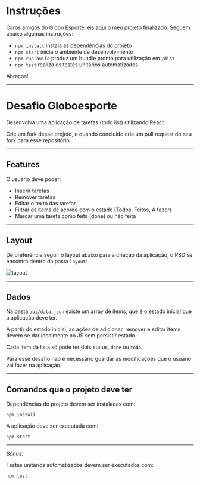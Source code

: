 # Instruções

Caros amigos do Globo Esporte, eis aqui o meu projeto finalizado. Seguem abaixo algumas instruções: 

 - `npm install` instala as dependências do projeto
 - `npm start` inicia o ambiente de desenvolvimento
 - `npm run build` produz um bundle pronto para utilização em `/dist`
 - `npm test` realiza os testes unitários automatizados

Abraços!

---

# Desafio Globoesporte

Desenvolva uma aplicação de tarefas (todo list) utilizando React.

Crie um fork desse projeto, e quando concluído crie um pull request do seu fork para esse repositório.

---

## Features

O usuário deve poder:

- Inserir tarefas
- Remover tarefas
- Editar o texto das tarefas
- Filtrar os items de acordo com o estado (Todos, Feitos, A fazer)
- Marcar uma tarefa como feita (done) ou não feita

---

## Layout

De preferência seguir o layout abaixo para a criação da aplicação, o PSD se encontra dentro da pasta `layout`:

![layout](./layout/layout.jpg)

---

## Dados

Na pasta `api/data.json` existe um array de items, que é o estado inicial que a aplicação deve ter.

A partir do estado inicial, as ações de adicionar, remover e editar items devem se dar localmente no JS sem persistir estado.

Cada item da lista só pode ter dois status, `done` ou `todo`.

Para esse desafio não é necessário guardar as modificações que o usuário vai fazer na aplicação.

---

## Comandos que o projeto deve ter

Dependências do projeto devem ser instaladas com:

`npm install`

A aplicação deve ser executada com:

`npm start`

---

*Bônus:*

Testes unitários automatizados devem ser executados com:

`npm test`
